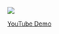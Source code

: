 ![](https://hacker-storage.s3.us-east-2.amazonaws.com/2023/1/19/shower-phone-holder.png)

[YouTube Demo](https://youtu.be/sw_M0kH9dMs)
